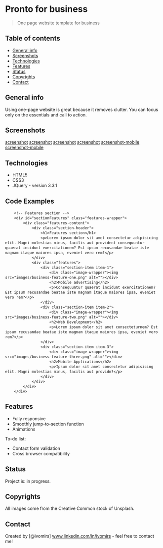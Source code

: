 # Pronto for business
> One page website template for business

## Table of contents
* [General info](#general-info)
* [Screenshots](#screenshots)
* [Technologies](#technologies)
* [Features](#features)
* [Status](#status)
* [Copyrights](#inspiration)
* [Contact](#contact)

## General info
Using one-page website is great because it removes clutter. You can focus only on the essentials and call to action. 

## Screenshots
[screenshot](./images/pronto_screenshot_1.jpg)
[screenshot](./images/pronto_screenshot_2.jpg)
[screenshot](./images/pronto_screenshot_3.jpg)
[screenshot](./images/pronto_screenshot_4.jpg)
[screenshot-mobile](./images/pronto_mob_screenshot_1.jpg)
[screenshot-mobile](./images/pronto_mob_screenshot_2.jpg)

## Technologies
* HTML5
* CSS3
* JQuery - version 3.3.1

## Code Examples
        <!-- Features section -->
        <div id="sectionFeatures" class="features-wrapper">
            <div class="features-content">
                <div class="section-header">
                    <h1>Features section</h1>
                    <p>Lorem ipsum dolor sit amet consectetur adipisicing elit. Magni molestias minus, facilis aut provident consequuntur quaerat incidunt exercitationem? Est ipsum recusandae beatae iste magnam itaque maiores ipsa, eveniet vero rem?</p>
                </div>
                <div class="features">
                    <div class="section-item item-1">
                        <div class="image-wrapper"><img src="images/business-feature-one.png" alt=""></div>
                        <h2>Mobile advertising</h2>
                        <p>Consequuntur quaerat incidunt exercitationem? Est ipsum recusandae beatae iste magnam itaque maiores ipsa, eveniet vero rem?</p>
                    </div>
                    <div class="section-item item-2">
                        <div class="image-wrapper"><img src="images/business-feature-two.png" alt=""></div>
                        <h2>Web Development</h2>
                        <p>Lorem ipsum dolor sit amet consecteturnem? Est ipsum recusandae beatae iste magnam itaque maiores ipsa, eveniet vero rem?</p>
                    </div>
                    <div class="section-item item-3">
                        <div class="image-wrapper"><img src="images/business-feature-three.png" alt=""></div>
                        <h2>Mobile Applications</h2>
                        <p>Ipsum dolor sit amet consectetur adipisicing elit. Magni molestias minus, facilis aut providm?</p>
                    </div>
                </div>
            </div>
        </div>

## Features
* Fully responsive
* Smoothly jump-to-section function
* Animations

To-do list:
* Contact form validation
* Cross browser compatibility

## Status
Project is: in progress.

## Copyrights
All images come from the Creative Common stock of Unsplash.

## Contact
Created by [@ivomirs] www.linkedin.com/in/ivomirs - feel free to contact me!
